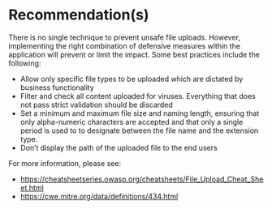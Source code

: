 # Recommendation(s)

There is no single technique to prevent unsafe file uploads. However, implementing the right combination of defensive measures within the application will prevent or limit the impact. Some best practices include the following:

- Allow only specific file types to be uploaded which are dictated by business functionality
- Filter and check all content uploaded for viruses. Everything that does not pass strict validation should be discarded
- Set a minimum and maximum file size and naming length, ensuring that only alpha-numeric characters are accepted and that only a single period is used to to designate between the file name and the extension type.
- Don’t display the path of the uploaded file to the end users

For more information, please see:

- <https://cheatsheetseries.owasp.org/cheatsheets/File_Upload_Cheat_Sheet.html>
- <https://cwe.mitre.org/data/definitions/434.html>
